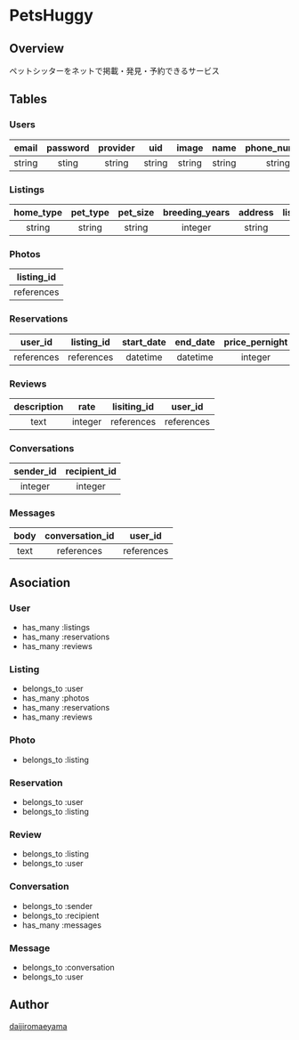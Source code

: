 PetsHuggy
====

## Overview
ペットシッターをネットで掲載・発見・予約できるサービス

## Tables

### Users
|email |password|provider|uid   |image |name  |phone_number|description|publishable_key|secret_key|stripe_user_id|stripe_user_id|currency|stripe_account_type|
|:----:|:------:|:------:|:----:|:----:|:----:|:----------:|:---------:|:-------------:|:--------:|:------------:|:------------:|:------:|:----:|
|string|sting   |string  |string|string|string|string      |string     |string         |string    |string        |string        |string  |string|

### Listings
|home_type|pet_type|pet_size|breeding_years|address|listing_title|listing_content|price_pernight|active |user_id   |latitude|ongitude|not_checked|
|:-------:|:------:|:------:|:------------:|:-----:|:-----------:|:-------------:|:------------:|:-----:|:--------:|:------:|:------:|:---------:|
|string   |string  |string  |integer       |string |string       |text           |integer       |boolean|references|float   |float   |integer    |

### Photos
|listing_id|
|:--------:|
|references|

### Reservations
|user_id   |listing_id|start_date|end_date|price_pernight|total_price|self_booking|
|:--------:|:--------:|:--------:|:------:|:------------:|:---------:|:----------:|
|references|references|datetime  |datetime|integer       |integer    |boolean     |

### Reviews
|description|rate   |lisiting_id|user_id   |
|:---------:|:-----:|:---------:|:--------:|
|text       |integer|references |references|

### Conversations
|sender_id|recipient_id|
|:-------:|:----------:|
|integer  |integer     |

### Messages
|body|conversation_id|user_id   |
|:--:|:-------------:|:--------:|
|text|references     |references|

## Asociation

### User
- has_many :listings
- has_many :reservations
- has_many :reviews

### Listing
- belongs_to :user
- has_many :photos
- has_many :reservations
- has_many :reviews

### Photo
- belongs_to :listing

### Reservation
- belongs_to :user
- belongs_to :listing

### Review
- belongs_to :listing
- belongs_to :user

### Conversation
- belongs_to :sender
- belongs_to :recipient
- has_many :messages

### Message
- belongs_to :conversation
- belongs_to :user

## Author
[daijiromaeyama](https://github.com/daijiromaeyama)
